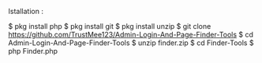 Istallation :

$ pkg install php
$ pkg install git
$ pkg install unzip
$ git clone https://github.com/TrustMee123/Admin-Login-And-Page-Finder-Tools
$ cd Admin-Login-And-Page-Finder-Tools
$ unzip finder.zip
$ cd Finder-Tools
$ php Finder.php
